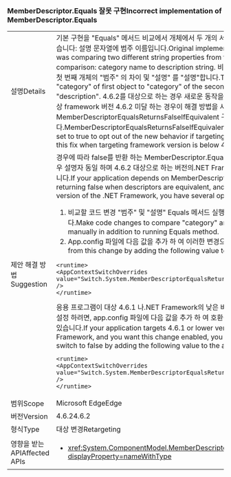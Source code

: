 ### <a name="incorrect-implementation-of-memberdescriptorequals"></a><span data-ttu-id="a23c6-101">MemberDescriptor.Equals 잘못 구현</span><span class="sxs-lookup"><span data-stu-id="a23c6-101">Incorrect implementation of MemberDescriptor.Equals</span></span>

|   |   |
|---|---|
|<span data-ttu-id="a23c6-102">설명</span><span class="sxs-lookup"><span data-stu-id="a23c6-102">Details</span></span>|<span data-ttu-id="a23c6-103">기본 구현을 &quot;Equals&quot; 메서드 비교에서 개체에서 두 개의 서로 다른 문자열 속성을 비교 했습니다: 설명 문자열에 범주 이름입니다.</span><span class="sxs-lookup"><span data-stu-id="a23c6-103">Original implementation of &quot;Equals&quot; method was comparing two different string properties from the objects under comparison: category name to description string.</span></span> <span data-ttu-id="a23c6-104">비교 하는 것의 수정이 반영 &quot;범주&quot; 첫 번째 개체의 &quot;범주&quot; 의 차이 및 &quot;설명&quot; 를 &quot;설명&quot;합니다.</span><span class="sxs-lookup"><span data-stu-id="a23c6-104">The fix is to compare &quot;category&quot; of first object to &quot;category&quot; of the second one and &quot;description&quot; to &quot;description&quot;.</span></span> <span data-ttu-id="a23c6-105">4.6.2를 대상으로 하는 경우 새로운 동작을 취소 하기 위해 true로 또는 대상 framework 버전 4.6.2 미달 하는 경우이 해결 방법을 사용 하도록 설정 하려면 false로 MemberDescriptorEqualsReturnsFalseIfEquivalent 구성 값을 설정할 수 있습니다.</span><span class="sxs-lookup"><span data-stu-id="a23c6-105">MemberDescriptorEqualsReturnsFalseIfEquivalent configuration value can be set to true to opt out of the new behavior if targeting 4.6.2 or to false to enable this fix when targeting framework version is below 4.6.2.</span></span>|
|<span data-ttu-id="a23c6-106">제안 해결 방법</span><span class="sxs-lookup"><span data-stu-id="a23c6-106">Suggestion</span></span>|<span data-ttu-id="a23c6-107">경우에 따라 false를 반환 하는 MemberDescriptor.Equals에 종속 되는 응용 프로그램 경우 설명자 동일 하며 4.6.2 대상으로 하는 버전의.NET Framework에 몇 가지 옵션이 있습니다.</span><span class="sxs-lookup"><span data-stu-id="a23c6-107">If your application depends on MemberDescriptor.Equals sometimes returning false when descriptors are equivalent, and you are targeting 4.6.2 version of the .NET Framework, you have several options:</span></span><ol><li><span data-ttu-id="a23c6-108">비교할 코드 변경 &quot;범주&quot; 및 &quot;설명&quot; Equals 메서드 실행 외에도 수동으로 필드입니다.</span><span class="sxs-lookup"><span data-stu-id="a23c6-108">Make code changes to compare &quot;category&quot; and &quot;description&quot; fields manually in addition to running Equals method.</span></span></li><li><span data-ttu-id="a23c6-109">App.config 파일에 다음 값을 추가 하 여 이러한 변경으로 인해 옵트아웃:</span><span class="sxs-lookup"><span data-stu-id="a23c6-109">Opt out from this change by adding the following value to the app.config file:</span></span></li></ol><pre><code class="language-xml">&lt;runtime&gt;&#13;&#10;&lt;AppContextSwitchOverrides value=&quot;Switch.System.MemberDescriptorEqualsReturnsFalseIfEquivalent=true&quot; /&gt;&#13;&#10;&lt;/runtime&gt;&#13;&#10;</code></pre><span data-ttu-id="a23c6-110">응용 프로그램이 대상 4.6.1 나.NET Framework의 낮은 버전에이 변경 내용을 사용 하도록 설정 하려면, app.config 파일에 다음 값을 추가 하 여 호환성 스위치를 false로 설정할 수 있습니다.</span><span class="sxs-lookup"><span data-stu-id="a23c6-110">If your application targets 4.6.1 or lower version of the .NET Framework, and you want this change enabled, you can set the compatibility switch to false by adding the following value to the app.config file:</span></span><pre><code class="language-xml">&lt;runtime&gt;&#13;&#10;&lt;AppContextSwitchOverrides value=&quot;Switch.System.MemberDescriptorEqualsReturnsFalseIfEquivalent=false&quot; /&gt;&#13;&#10;&lt;/runtime&gt;&#13;&#10;</code></pre>|
|<span data-ttu-id="a23c6-111">범위</span><span class="sxs-lookup"><span data-stu-id="a23c6-111">Scope</span></span>|<span data-ttu-id="a23c6-112">Microsoft Edge</span><span class="sxs-lookup"><span data-stu-id="a23c6-112">Edge</span></span>|
|<span data-ttu-id="a23c6-113">버전</span><span class="sxs-lookup"><span data-stu-id="a23c6-113">Version</span></span>|<span data-ttu-id="a23c6-114">4.6.2</span><span class="sxs-lookup"><span data-stu-id="a23c6-114">4.6.2</span></span>|
|<span data-ttu-id="a23c6-115">형식</span><span class="sxs-lookup"><span data-stu-id="a23c6-115">Type</span></span>|<span data-ttu-id="a23c6-116">대상 변경</span><span class="sxs-lookup"><span data-stu-id="a23c6-116">Retargeting</span></span>|
|<span data-ttu-id="a23c6-117">영향을 받는 API</span><span class="sxs-lookup"><span data-stu-id="a23c6-117">Affected APIs</span></span>|<ul><li><xref:System.ComponentModel.MemberDescriptor.Equals(System.Object)?displayProperty=nameWithType></li></ul>|

